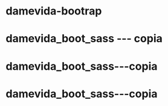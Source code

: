 # damevida-bootrap
# damevida_boot_sass --- copia
# damevida_boot_sass---copia
# damevida_boot_sass---copia
